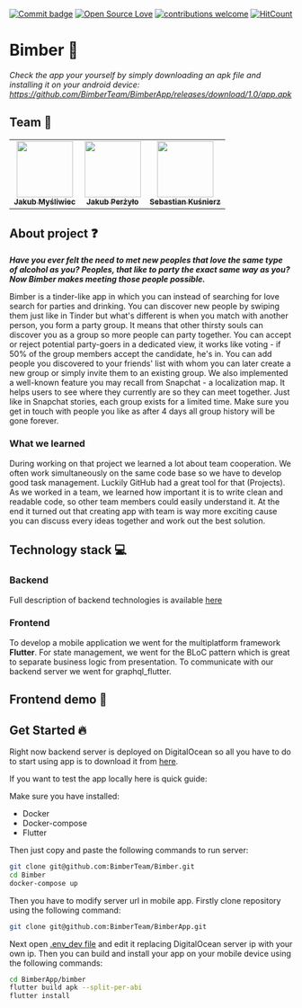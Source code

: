 [![Commit badge](https://img.shields.io/github/last-commit/BimberTeam/BimberApp)](https://github.com/BimberTeam/BimberApp/commits/master)
[![Open Source Love](https://badges.frapsoft.com/os/v1/open-source.svg?v=103)](https://github.com/ellerbrock/open-source-badges/)
[![contributions welcome](https://img.shields.io/badge/contributions-welcome-brightgreen.svg?style=flat)](https://github.com/dwyl/esta/issues)
[![HitCount](http://hits.dwyl.com/BimberTeam/BimberApp.svg)](http://hits.dwyl.com/BimberTeam/BimberApp)

# Bimber :beers:
*Check the app your yourself by simply downloading an apk file and installing it on your android device: https://github.com/BimberTeam/BimberApp/releases/download/1.0/app.apk*

## Team  :punch:
<table align="center">
  <tr>
   <td align="center"><a href="https://github.com/jmysliv"><img src="https://avatars1.githubusercontent.com/u/48885911?s=460&v=4" width="100px;" alt=""/><br /><sub><b>Jakub Myśliwiec</b></sub></a></td>
    <td align="center"><a href="https://github.com/Qizot"><img src="https://avatars0.githubusercontent.com/u/34857220?s=400&u=594645f4b7548bb57393509b17a031e88f04d81c&v=4" width="100px;" alt=""/><br /><sub><b>Jakub Perżyło</b></sub></a></td>
   <td align="center"><a href="https://github.com/skusnierz"><img src="https://avatars2.githubusercontent.com/u/47144579?s=460&v=4" width="100px;" alt=""/><br /><sub><b>Sebastian Kuśnierz</b></sub></a></td>
    </tr>
</table>

## About project :question:
***Have you ever felt the need to met new peoples that love the same type of alcohol as you? Peoples, that like to party the exact same way as you? Now Bimber makes meeting those people possible.***


Bimber is a tinder-like app in which you can instead of searching for love search for parties and drinking. You can discover new people by swiping them just like in Tinder but what's different is when you match with another person, you form a party group. It means that other thirsty souls can discover you as a group so more people can party together. You can accept or reject potential party-goers in a dedicated view, it works like voting - if 50% of the group members accept the candidate, he's in. You can add people you discovered to your friends' list with whom you can later create a new group or simply invite them to an existing group. We also implemented a well-known feature you may recall from Snapchat  - a localization map. It helps users to see where they currently are so they can meet together. Just like in Snapchat stories, each group exists for a limited time. Make sure you get in touch with people you like as after 4 days all group history will be gone forever. 

### What we learned
During working on that project we learned a lot about team cooperation. We often work simultaneously on the same code base so we have to develop good task management. Luckily GitHub had a great tool for that (Projects). As we worked in a team, we learned how important it is to write clean and readable code, so other team members could easily understand it. At the end it turned out that creating app with team is way more exciting cause you can discuss every ideas together and work out the best solution.

## Technology stack :computer: 
### Backend
Full description of backend technologies is available [here](https://github.com/BimberTeam/Bimber)
### Frontend
To develop a mobile application we went for the multiplatform framework **Flutter**. For state management, we went for the BLoC pattern which is great to separate business logic from presentation. To communicate with our backend server we went for graphql_flutter.

## Frontend demo :iphone:

## Get Started :fire:

Right now backend server is deployed on DigitalOcean so all you have to do to start using app is to download it from [here](https://github.com/BimberTeam/BimberApp/releases/download/1.0/app.apk).

If you want to test the app locally here is quick guide:

Make sure you have installed:
* Docker
* Docker-compose
* Flutter

Then just copy and paste the following commands to run server:
```bash
git clone git@github.com:BimberTeam/Bimber.git
cd Bimber
docker-compose up
```
Then you have to modify server url in mobile app. Firstly clone repository using the following command:
```bash
git clone git@github.com:BimberTeam/BimberApp.git
```
Next open [.env_dev file](bimber/assets/env/.env_dev) and edit it replacing DigitalOcean server ip with your own ip. Then you can build and install your app on your mobile device using the following commands:

```bash
cd BimberApp/bimber
flutter build apk --split-per-abi
flutter install
```